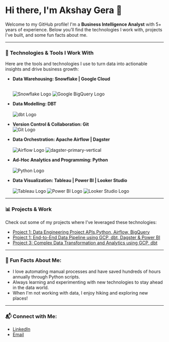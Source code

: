 # Hi there, I'm Akshay Gera 👋

Welcome to my GitHub profile! I'm a **Business Intelligence Analyst** with 5+ years of experience. Below you’ll find the technologies I work with, projects I've built, and some fun facts about me.

---

### 🔧 **Technologies & Tools I Work With**

Here are the tools and technologies I use to turn data into actionable insights and drive business growth:


  
- **Data Warehousing: Snowflake | Google Cloud**
  
  <br> ![Snowflake Logo](https://upload.wikimedia.org/wikipedia/commons/thumb/f/ff/Snowflake_Logo.svg/320px-Snowflake_Logo.svg.png)
        ![Google BigQuery Logo](https://upload.wikimedia.org/wikipedia/commons/thumb/5/51/Google_Cloud_logo.svg/320px-Google_Cloud_logo.svg.png)

  
  
- **Data Modelling: DBT** <br>
  <br> ![dbt Logo](https://upload.wikimedia.org/wikipedia/en/4/48/Data_build_tool_%28dbt%29_logo.svg)
  
- **Version Control & Collaboration: Git**<br>
   ![Git Logo](https://upload.wikimedia.org/wikipedia/commons/thumb/e/eb/Ei-sc-github.svg/240px-Ei-sc-github.svg.png)

- **Data Orchestration: Apache Airflow | Dagster** <br>
  <br>  ![Airflow Logo](https://upload.wikimedia.org/wikipedia/commons/thumb/d/de/AirflowLogo.png/320px-AirflowLogo.png)
        ![dagster-primary-vertical](https://github.com/user-attachments/assets/83702213-244e-4582-bb4e-4128fd150219)

- **Ad-Hoc Analytics and Programming: Python** <br>
  <br> ![Python Logo](https://upload.wikimedia.org/wikipedia/commons/c/c3/Python-logo-notext.svg)

- **Data Visualization: Tableau | Power BI | Looker Studio** <br>
  <br> ![Tableau Logo](https://upload.wikimedia.org/wikipedia/en/0/06/Tableau_logo.svg) 
        ![Power BI Logo](https://upload.wikimedia.org/wikipedia/en/2/20/Power_BI_logo.svg)
         ![Looker Studio Logo](https://upload.wikimedia.org/wikipedia/commons/thumb/4/4c/Looker.svg/320px-Looker.svg.png)
---

### 📊 **Projects & Work**

Check out some of my projects where I’ve leveraged these technologies:


- [Project 1: Data Engineering Project APIs,Python, Airflow, BigQuery](https://github.com/akshay-gera/End-to-End-Data-Pipeline)
- [Project 1: End-to-End Data Pipeline using GCP, dbt, Dagster & Power BI](https://github.com/akshay-gera/dbt_bigquery_project)
- [Project 3: Complex Data Transformation and Analytics using GCP, dbt](https://github.com/akshay-gera/radius-reduction-analytics-with-dbt-bigquery)

---

### 🤖 **Fun Facts About Me**:

- I love automating manual processes and have saved hundreds of hours annually through Python scripts.
- Always learning and experimenting with new technologies to stay ahead in the data world.
- When I'm not working with data, I enjoy hiking and exploring new places!

---

### 📬 **Connect with Me:**

- [LinkedIn](https://www.linkedin.com/in/akshay-gera3103/)
- [Email](mailto:akshay1604@gmail.com)
